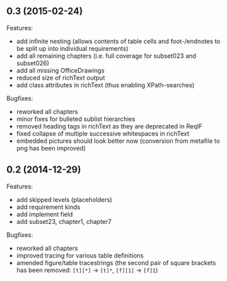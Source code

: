 ## 0.3 (2015-02-24)

Features:

- add infinite nesting (allows contents of table cells and foot-/endnotes to be split up into individual requirements)
- add all remaining chapters (i.e. full coverage for subset023 and subset026)
- add all missing OfficeDrawings
- reduced size of richText output
- add class attributes in richText (thus enabling XPath-searches)

Bugfixes:

- reworked all chapters
- minor fixes for bulleted sublist hierarchies
- removed heading tags in richText as they are deprecated in ReqIF
- fixed collapse of multiple successive whitespaces in richText
- embedded pictures should look better now (conversion from metafile to png has been improved)


## 0.2 (2014-12-29)

Features:

- add skipped levels (placeholders)
- add requirement kinds
- add implement field
- add subset23, chapter1, chapter7

Bugfixes:

- reworked all chapters
- improved tracing for various table definitions
- amended figure/table tracestrings (the second pair of square brackets has been removed: `[t][*]` -> `[t]*`, `[f][1]` -> `[f]1`)
